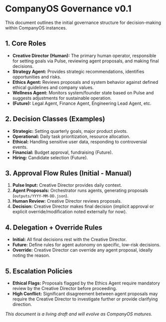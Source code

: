 # CompanyOS Governance v0.1

This document outlines the initial governance structure for decision-making within CompanyOS instances.

## 1. Core Roles

*   **Creative Director (Human):** The primary human operator, responsible for setting goals via Pulse, reviewing agent proposals, and making final decisions.
*   **Strategy Agent:** Provides strategic recommendations, identifies opportunities and risks.
*   **Ethics Agent:** Reviews proposals and system behavior against defined ethical guidelines and company values.
*   **Wellness Agent:** Monitors system/founder state based on Pulse and suggests adjustments for sustainable operation.
*   **(Future):** Legal Agent, Finance Agent, Engineering Lead Agent, etc.

## 2. Decision Classes (Examples)

*   **Strategic:** Setting quarterly goals, major product pivots.
*   **Operational:** Daily task prioritization, resource allocation.
*   **Ethical:** Handling sensitive user data, responding to controversial events.
*   **Financial:** Budget approval, fundraising (Future).
*   **Hiring:** Candidate selection (Future).

## 3. Approval Flow Rules (Initial - Manual)

1.  **Pulse Input:** Creative Director provides daily context.
2.  **Agent Proposals:** Orchestrator runs agents, generating proposals (`outputs/YYYY-MM-DD.json`).
3.  **Human Review:** Creative Director reviews proposals.
4.  **Decision:** Creative Director makes final decision (implicit approval or explicit override/modification noted externally for now).

## 4. Delegation + Override Rules

*   **Initial:** All final decisions rest with the Creative Director.
*   **Future:** Define rules for agent autonomy on specific, low-risk decisions.
*   **Override:** Creative Director can override any agent proposal, ideally noting the reason.

## 5. Escalation Policies

*   **Ethical Flags:** Proposals flagged by the Ethics Agent require mandatory review by the Creative Director before proceeding.
*   **High Conflict:** Significant disagreement between agent proposals may require the Creative Director to investigate further or provide clarifying direction.

*This document is a living draft and will evolve as CompanyOS matures.*
